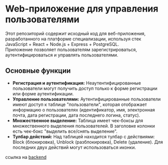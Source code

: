 # Web-приложение для управления пользователями

Этот репозиторий содержит исходный код для веб-приложения, разработанного на платформе специализации, используя стек JavaScript + React + Node.js + Express + PostgreSQL.<br> Приложение позволяет пользователям зарегистрироваться, аутентифицироваться и управлять пользователями.

## Основные функции
* **Регистрация и аутентификация:** Неаутентифицированные пользователи могут получить доступ только к форме регистрации или форме аутентификации.
* **Управление пользователями:** Аутентифицированные пользователи имеют доступ к таблице "пользователи", которая отображает информацию о пользователях (идентификатор, имя, электронная почта, дата регистрации, дата последнего логина, статус).
* **Множественное выделение:** Таблица имеет чек-боксы для множественного выделения пользователей. В заголовке колонки есть чек-бокс "выделить все/снять выделение".
* **Тулбар действий:** Над таблицей находится тулбар с действиями: Block (блокировка), Unblock (разблокировка), Delete (удаление). Для последних двух действий могут использоваться иконки.

ссылка на [backend](https://github.com/PavelBarashkov/itransition_task4_server) 
